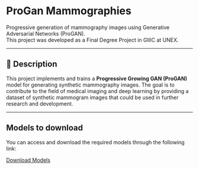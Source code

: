 # ProGan Mammographies

Progressive generation of mammography images using Generative Adversarial Networks (ProGAN).  
This project was developed as a Final Degree Project in GIIIC at UNEX.

---

## 📌 Description

This project implements and trains a **Progressive Growing GAN (ProGAN)** model for generating synthetic mammography images. The goal is to contribute to the field of medical imaging and deep learning by providing a dataset of synthetic mammogram images that could be used in further research and development.

---

## Models to download
You can access and download the required models through the following link:

[Download Models](https://tinyurl.com/tfgtelmo)
